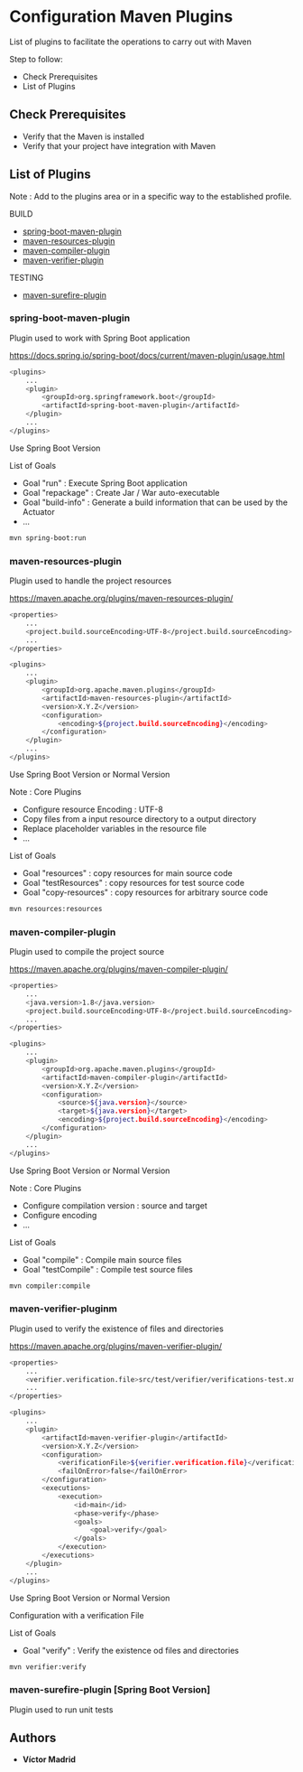 # Configuration Maven Plugins

List of plugins to facilitate the operations to carry out with Maven

Step to follow:

* Check Prerequisites
* List of Plugins





## Check Prerequisites

* Verify that the Maven is installed
* Verify that your project have integration with Maven





## List of Plugins

Note : Add to the plugins area <plugins> or in a specific way to the established profile.

BUILD
- [spring-boot-maven-plugin](#spring-boot-maven-plugin)
- [maven-resources-plugin](#maven-resources-plugin)
- [maven-compiler-plugin](#maven-compiler-plugin)
- [maven-verifier-plugin](#maven-verifier-plugin)

TESTING
- [maven-surefire-plugin](#maven-surefire-plugin)




### <a name="spring-boot-maven-plugin">spring-boot-maven-plugin</a>

Plugin used to work with Spring Boot application

https://docs.spring.io/spring-boot/docs/current/maven-plugin/usage.html

```bash
<plugins>
	...
	<plugin>
		<groupId>org.springframework.boot</groupId>
		<artifactId>spring-boot-maven-plugin</artifactId>
	</plugin>
	...
</plugins>
```

Use Spring Boot Version

List of Goals
* Goal "run" : Execute Spring Boot application
* Goal "repackage" : Create Jar / War auto-executable
* Goal "build-info" : Generate a build information that can be used by the Actuator
* ...

```bash
mvn spring-boot:run
```





### <a name="maven-resources-plugin">maven-resources-plugin</a>

Plugin used to handle the project resources

https://maven.apache.org/plugins/maven-resources-plugin/

```bash
<properties>
	...
	<project.build.sourceEncoding>UTF-8</project.build.sourceEncoding>
    ...
</properties>

<plugins>
	...
	<plugin>
		<groupId>org.apache.maven.plugins</groupId>
		<artifactId>maven-resources-plugin</artifactId>
		<version>X.Y.Z</version>
		<configuration>
			<encoding>${project.build.sourceEncoding}</encoding>
		</configuration>
	</plugin>
	...
</plugins>
```

Use Spring Boot Version or Normal Version

Note : Core Plugins

* Configure resource Encoding : UTF-8
* Copy files from a input resource directory to a output directory
* Replace placeholder variables in the resource file
* ...

List of Goals	
* Goal "resources" : copy resources for main source code
* Goal "testResources" : copy resources for test source code
* Goal "copy-resources" : copy resources for arbitrary source code

```bash
mvn resources:resources
```





### <a name="maven-compiler-plugin">maven-compiler-plugin</a>

Plugin used to compile the project source

https://maven.apache.org/plugins/maven-compiler-plugin/

```bash
<properties>
	...
	<java.version>1.8</java.version>
	<project.build.sourceEncoding>UTF-8</project.build.sourceEncoding>
    ...
</properties>

<plugins>
	...
	<plugin>
		<groupId>org.apache.maven.plugins</groupId>
		<artifactId>maven-compiler-plugin</artifactId>
		<version>X.Y.Z</version>
		<configuration>
			<source>${java.version}</source>
			<target>${java.version}</target>
			<encoding>${project.build.sourceEncoding}</encoding>
		</configuration>
	</plugin>
	...
</plugins>
```


Use Spring Boot Version or Normal Version

Note : Core Plugins

* Configure compilation version : source and target
* Configure encoding
* ...

List of Goals
* Goal "compile" : Compile main source files
* Goal "testCompile" : Compile test source files

```bash
mvn compiler:compile
```





### <a name="maven-verifier-plugin">maven-verifier-plugin</a>m

Plugin used to verify the existence of files and directories

https://maven.apache.org/plugins/maven-verifier-plugin/

```bash
<properties>
	...
	<verifier.verification.file>src/test/verifier/verifications-test.xml</verifier.verification.file>
    ...
</properties>

<plugins>
	...
	<plugin>
        <artifactId>maven-verifier-plugin</artifactId>
        <version>X.Y.Z</version>
        <configuration>
            <verificationFile>${verifier.verification.file}</verificationFile>
            <failOnError>false</failOnError>
        </configuration>
        <executions>
			<execution>
				<id>main</id>
				<phase>verify</phase>
				<goals>
					<goal>verify</goal>
				</goals>
			</execution>
		</executions>
    </plugin>
	...
</plugins>
```

Use Spring Boot Version or Normal Version

Configuration with a verification File

List of Goals
* Goal "verify" : Verify the existence od files and directories

```bash
mvn verifier:verify
```





### maven-surefire-plugin [Spring Boot Version] 

Plugin used to run unit tests 


## Authors

* **Víctor Madrid**
